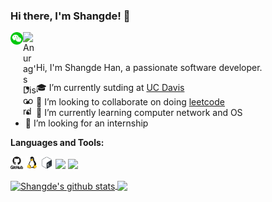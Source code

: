### Hi there, I'm Shangde! 👋

<a href="https://github.com/ShangdeHan/ShangdeHan/blob/main/assets/WeChat%20QR%20code.jpg">
  <img align="left" alt="Anurag Hazra | CodeSandbox" width="20px" src="https://github.com/ShangdeHan/ShangdeHan/blob/main/assets/wechat_round.png" />
</a>
<a href="https://discord.gg/VK4k3Br">
  <img align="left" alt="Anurag's Discord" width="21px" src="https://raw.githubusercontent.com/anuraghazra/anuraghazra/master/assets/discord-round.svg" />
</a>
<br />
<br />

Hi, I'm Shangde Han, a passionate software developer.  
- 🎓 I’m currently sutding at [UC Davis](https://www.ucdavis.edu/)
- 👯 I’m looking to collaborate on doing [leetcode](https://leetcode.com/problemset/algorithms/)
- 🌱 I’m currently learning computer network and OS
- 🚀 I’m looking for an internship   
   
**Languages and Tools:**  

<code><img height="20" src="https://github.com/devicons/devicon/blob/master/icons/github/github-original-wordmark.svg"></code>
<code><img height="20" src="https://github.com/devicons/devicon/blob/master/icons/linux/linux-original.svg"></code>
<code><img height="20" src="https://github.com/devicons/devicon/blob/master/icons/bash/bash-plain.svg"></code>
<code><img height="20" src="https://github.com/halak/unity-editor-icons/blob/master/icons/small/BuildSettings.SelectedIcon.png"></code>
<code><img height="20" src="https://raw.githubusercontent.com/abranhe/programming-languages-logos/master/src/programming-languages.gif"></code>
<i class="programming lang-javascript"></i>

<a href="https://github.com/ShangdeHan/github-readme-stats">   
  <img align="center" src="https://github-readme-stats.vercel.app/api?username=ShangdeHan&show_icons=true&include_all_commits=true&hide=contribs,prs&theme=material-palenight" alt="Shangde's github stats"/>
</a>
<a href="https://github.com/ShangdeHan/github-readme-stats">   
  <img align="center" src="https://github-readme-stats.anuraghazra1.vercel.app/api/top-langs/?username=ShangdeHan&layout=compact&theme=solarized-light"/>
</a>
